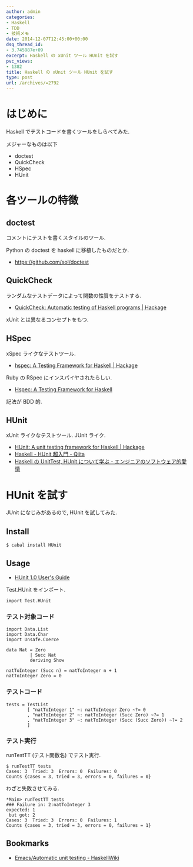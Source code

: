 ```yaml
---
author: admin
categories:
- Haskell
- TDD
- 技術メモ
date: 2014-12-07T12:45:00+00:00
dsq_thread_id:
- 3.745987e+09
excerpt: Haskell の xUnit ツール HUnit を試す
pvc_views:
- 1382
title: Haskell の xUnit ツール HUnit を試す
type: post
url: /archives/=2792
---
```


はじめに
========

Haskell でテストコードを書くツールをしらべてみた.

メジャーなものは以下

-   doctest
-   QuickCheck
-   HSpec
-   HUnit

各ツールの特徴
==============

doctest
-------

コメントにテストを書くスタイルのツール.

Python の doctest を haskell に移植したものだとか.

-   <https://github.com/sol/doctest>

QuickCheck
----------

ランダムなテストデータによって関数の性質をテストする.

-   [QuickCheck: Automatic testing of Haskell programs |
    Hackage](http://hackage.haskell.org/package/QuickCheck)

xUnit とは異なるコンセプトをもつ.

HSpec
-----

xSpec ライクなテストツール.

-   [hspec: A Testing Framework for Haskell |
    Hackage](https://hackage.haskell.org/package/hspec)

Ruby の RSpec にインスパイヤされたらしい.

-   [Hspec: A Testing Framework for Haskell](http://hspec.github.io/)

記法が BDD 的.

HUnit
-----

xUnit ライクなテストツール. JUnit ライク.

-   [HUnit: A unit testing framework for Haskell |
    Hackage](https://hackage.haskell.org/package/HUnit)
-   [Haskell - HUnit 超入門 -
    Qiita](http://qiita.com/7shi/items/9fb326a87de6c3083784)
-   [Haskell の UnitTest, HUnit について学ぶ -
    エンジニアのソフトウェア的愛情](http://d.hatena.ne.jp/E_Mattsan/20121020/1350707524)

HUnit を試す
============

JUnit になじみがあるので, HUnit を試してみた.

Install
-------

``` {.bash}
$ cabal install HUnit
```

Usage
-----

-   [HUnit 1.0 User's
    Guide](http://hunit.sourceforge.net/HUnit-1.0/Guide.html)

Test.HUnit をインポート.

``` {.haskell}
import Test.HUnit
```

### テスト対象コード

``` {.haskell}
import Data.List
import Data.Char
import Unsafe.Coerce

data Nat = Zero
         | Succ Nat
         deriving Show

natToInteger (Succ n) = natToInteger n + 1
natToInteger Zero = 0
```

### テストコード

``` {.haskell}
tests = TestList
        [ "natToInteger 1" ~: natToInteger Zero ~?= 0
        , "natToInteger 2" ~: natToInteger (Succ Zero) ~?= 1
        , "natToInteger 3" ~: natToInteger (Succ (Succ Zero)) ~?= 2
        ]
```

### テスト実行

runTestTT (テスト関数名) でテスト実行.

``` {.bash}
$ runTestTT tests
Cases: 3  Tried: 3  Errors: 0  Failures: 0
Counts {cases = 3, tried = 3, errors = 0, failures = 0}
```

わざと失敗させてみる.

``` {.bash}
*Main> runTestTT tests
### Failure in: 2:natToInteger 3
expected: 1
 but got: 2
Cases: 3  Tried: 3  Errors: 0  Failures: 1
Counts {cases = 3, tried = 3, errors = 0, failures = 1}
```

Bookmarks
---------

-   [Emacs/Automatic unit testing -
    HaskellWiki](https://www.haskell.org/haskellwiki/Emacs/Automatic_unit_testing)
